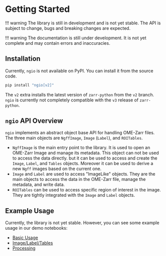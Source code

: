 # Getting Started

!!! warning
    The library is still in development and is not yet stable. The API is subject to change, bugs and breaking changes are expected.

!!! warning
    The documentation is still under development. It is not yet complete and may contain errors and inaccuracies.

## Installation

Currently, `ngio` is not available on PyPI. You can install it from the source code.

```bash
pip install "ngio[v2]"
```

The `v2` extra installs the latest version of `zarr-python` from the `v2` branch.
`ngio` is currently not completely compatible with the `v3` release of `zarr-python`.

## `ngio` API Overview

`ngio` implements an abstract object base API for handling OME-Zarr files. The three main objects are `NgffImage`, `Image` (`Label`), and `ROITables`.

- `NgffImage` is the main entry point to the library. It is used to open an OME-Zarr Image and manage its metadata. This object can not be used to access the data directly.
  but it can be used to access and create the `Image`, `Label`, and `Tables` objects. Moreover it can be used to derive a new `Ngff` images based on the current one.
- `Image` and `Label` are used to access "ImageLike" objects. They are the main objects to access the data in the OME-Zarr file, manage the metadata, and write data.
- `ROITables` can be used to access specific region of interest in the image. They are tightly integrated with the `Image` and `Label` objects.

## Example Usage

Currently, the library is not yet stable. However, you can see some example usage in our demo notebooks:

- [Basic Usage](https://fractal-analytics-platform.github.io/ngio/notebooks/basic_usage/)
- [Image/Label/Tables](https://fractal-analytics-platform.github.io/ngio/notebooks/image/)
- [Processing](https://fractal-analytics-platform.github.io/ngio/notebooks/processing/)
